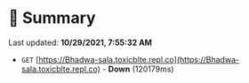 # 📖 Summary
Last updated: **10/29/2021, 7:55:32 AM**

- `GET` [https://Bhadwa-sala.toxicblte.repl.co](https://Bhadwa-sala.toxicblte.repl.co) - **Down** (120179ms)
